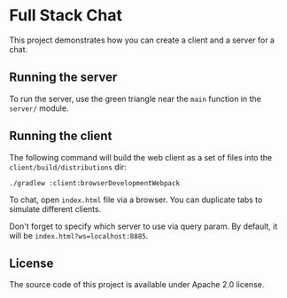 # Full Stack Chat

This project demonstrates how you can create a client and a server for a chat.

## Running the server

To run the server, use the green triangle near the `main` function in the `server/` module.

## Running the client

The following command will build the web client as a set of files into the `client/build/distributions` dir:

```shell
./gradlew :client:browserDevelopmentWebpack
```

To chat, open `index.html` file via a browser. You can duplicate tabs to simulate different clients.

Don't forget to specify which server to use via query param. By default, it will be `index.html?ws=localhost:8885`.

## License

The source code of this project is available under Apache 2.0 license.
